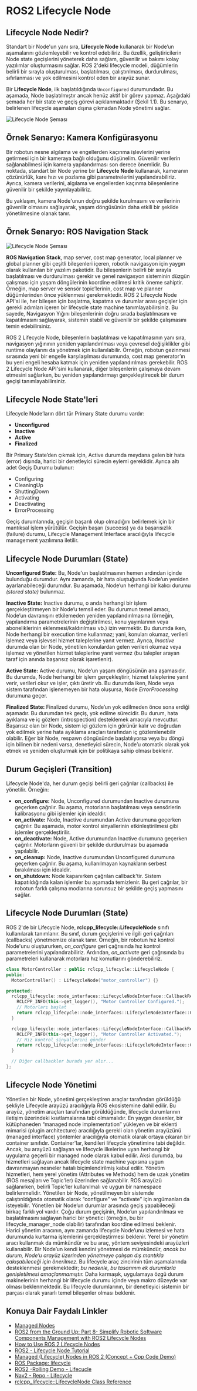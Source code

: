 # ROS2 Lifecycle Node

## Lifecycle Node Nedir?
Standart bir Node'un yanı sıra, **Lifecycle Node** kullanarak bir Node’un aşamalarını gözlemleyebilir ve kontrol edebiliriz. Bu özellik, geliştiricilerin Node state geçişlerini yöneterek daha sağlam, güvenilir ve bakımı kolay yazılımlar oluşturmasını sağlar. ROS 2'deki lifecycle modeli, düğümlerin belirli bir sırayla oluşturulması, başlatılması, çalıştırılması, durdurulması, sıfırlanması ve yok edilmesini kontrol eden bir arayüz sunar. 

Bir **Lifecycle Node**, ilk başlatıldığında `Unconfigured` durumundadır. Bu aşamada, Node başlatılmıştır ancak henüz aktif bir görev yapmaz. Aşağıdaki şemada her bir state ve geçiş görevi açıklanmaktadır (Şekil 1.1). Bu senaryo, belirlenen lifecycle aşamaları dışına çıkmadan Node yönetimi sağlar.

![Lifecycle Node Şeması](https://github.com/ertugrulsalih/ROS2-LifecycleNode-Info-TR/blob/main/img/life_cycle_sm.png?raw=true)

## Örnek Senaryo: Kamera Konfigürasyonu
Bir robotun nesne algılama ve engellerden kaçınma işlevlerini yerine getirmesi için bir kameraya bağlı olduğunu düşünelim. Güvenilir verilerin sağlanabilmesi için kamera yapılandırması son derece önemlidir. Bu noktada, standart bir Node yerine bir **Lifecycle Node** kullanarak, kameranın çözünürlük, kare hızı ve pozlama gibi parametrelerini yapılandırabiliriz. Ayrıca, kamera verilerini, algılama ve engellerden kaçınma bileşenlerine güvenilir bir şekilde yayınlayabiliriz.

Bu yaklaşım, kamera Node'unun doğru şekilde kurulmasını ve verilerinin güvenilir olmasını sağlayarak, yaşam döngüsünün daha etkili bir şekilde yönetilmesine olanak tanır.

## Örnek Senaryo: ROS Navigation Stack

![Lifecycle Node Şeması](https://github.com/ertugrulsalih/ROS2-LifecycleNode-Info-TR/blob/main/img/nav_stack.png?raw=true)

**ROS Navigation Stack**, map server, cost map generator, local planner ve global planner gibi çeşitli bileşenleri içeren, robotik navigasyon için yaygın olarak kullanılan bir yazılım paketidir. 
Bu bileşenlerin belirli bir sırayla başlatılması ve durdurulması gerekir ve genel navigasyon sisteminin düzgün çalışması için yaşam döngülerinin koordine edilmesi kritik öneme sahiptir. Örneğin, map server ve sensör topic’lerinin, cost map ve planner düğümlerinden önce yüklenmesi gerekmektedir. ROS 2 Lifecycle Node API'si ile, her bileşen için başlatma, kapatma ve durumlar arası geçişler için gerekli adımları içeren bir lifecycle state machine tanımlayabilirsiniz. 
Bu sayede, Navigasyon Yığını bileşenlerinin doğru sırada başlatılmasını ve kapatılmasını sağlayarak, sistemin stabil ve güvenilir bir şekilde çalışmasını temin edebilirsiniz.

ROS 2 Lifecycle Node, bileşenlerin başlatılması ve kapatılmasının yanı sıra, navigasyon yığınının yeniden yapılandırılması veya çevresel değişiklikler gibi runtime olaylarını da yönetmek için kullanılabilir. Örneğin, robotun gezinmesi sırasında yeni bir engelle karşılaşılması durumunda, cost map generator’ın bu yeni engeli hesaba katmak için yeniden yapılandırılması gerekebilir. ROS 2 Lifecycle Node API'sini kullanarak, diğer bileşenlerin çalışmaya devam etmesini sağlarken, bu yeniden yapılandırmayı gerçekleştirecek bir durum geçişi tanımlayabilirsiniz.


## Lifecycle Node State'leri
Lifecycle Node’ların dört tür Primary State durumu vardır:

- **Unconfigured**
- **Inactive**
- **Active**
- **Finalized**

Bir Primary State’den çıkmak için, Active durumda meydana gelen bir hata (error) dışında, harici bir denetleyici sürecin eylemi gereklidir. Ayrıca altı adet Geçiş Durumu bulunur:

- Configuring
- CleaningUp
- ShuttingDown
- Activating
- Deactivating
- ErrorProcessing

Geçiş durumlarında, geçişin başarılı olup olmadığını belirlemek için bir mantıksal işlem yürütülür. Geçişin başarı (success) ya da başarısızlık (failure) durumu, Lifecycle Management Interface aracılığıyla lifecycle management yazılımına iletilir.

## Lifecycle Node Durumları (State)

**Unconfigured State:** Bu, Node'un başlatılmasının hemen ardından içinde bulunduğu durumdur. Aynı zamanda, bir hata oluştuğunda Node’un yeniden ayarlanabileceği durumdur. Bu aşamada, Node’un herhangi bir kalıcı durumu *(stored state)* bulunmaz.

**Inactive State:** Inactive durumu, o anda herhangi bir işlem gerçekleştirmeyen bir Node’u temsil eder. Bu durumun temel amacı, Node’un davranışını etkilemeden yeniden yapılandırılmasına (örneğin, yapılandırma parametrelerinin değiştirilmesi, konu yayınlarının veya aboneliklerinin eklenmesi/kaldırılması vb.) izin vermektir. Bu durumda iken, Node herhangi bir execution time kullanmaz; yani, konuları okumaz, verileri işlemez veya işlevsel hizmet taleplerine yanıt vermez. Ayrıca, *Inactive* durumda olan bir Node, yönetilen konulardan gelen verileri okumaz veya işlemez ve yönetilen hizmet taleplerine yanıt vermez (bu talepler arayan taraf için anında başarısız olarak işaretlenir).

**Active State:** Active durumu, Node’un yaşam döngüsünün ana aşamasıdır. Bu durumda, Node herhangi bir işlem gerçekleştirir, hizmet taleplerine yanıt verir, verileri okur ve işler, çıktı üretir vb.
Bu durumda iken, Node veya sistem tarafından işlenemeyen bir hata oluşursa, Node *ErrorProcessing* durumuna geçer.

**Finalized State:** Finalized durumu, Node’un yok edilmeden önce sona erdiği aşamadır. Bu durumdan tek geçiş, yok edilme sürecidir.
Bu durum, hata ayıklama ve iç gözlem (introspection) desteklemek amacıyla mevcuttur. Başarısız olan bir Node, sistem içi gözlem için görünür kalır ve doğrudan yok edilmek yerine hata ayıklama araçları tarafından iç gözlemlenebilir olabilir. Eğer bir Node, respawn döngüsünde başlatılıyorsa veya bu döngü için bilinen bir nedeni varsa, denetleyici sürecin, Node’u otomatik olarak yok etmek ve yeniden oluşturmak için bir politikaya sahip olması beklenir.

## Durum Geçişleri (Transition)

Lifecycle Node'da, her durum geçişi belirli geri çağrılar (callbacks) ile yönetilir. Örneğin:
- **on_configure:** Node, Unconfigured durumundan Inactive durumuna geçerken çağrılır. Bu aşama, motorların başlatılması veya sensörlerin kalibrasyonu gibi işlemler için idealdir.
- **on_activate:** Node, Inactive durumundan Active durumuna geçerken çağrılır. Bu aşamada, motor kontrol sinyallerinin etkinleştirilmesi gibi işlemler gerçekleştirilir.
- **on_deactivate:** Node, Active durumundan Inactive durumuna geçerken çağrılır. Motorların güvenli bir şekilde durdurulması bu aşamada yapılabilir.
- **on_cleanup:** Node, Inactive durumundan Unconfigured durumuna geçerken çağrılır. Bu aşama, kullanılmayan kaynakların serbest bırakılması için idealdir.
- **on_shutdown:** Node kapanırken çağrılan callback'tir. Sistem kapatıldığında kalan işlemler bu aşamada temizlenir.
Bu geri çağrılar, bir robotun farklı çalışma modlarına sorunsuz bir şekilde geçiş yapmasını sağlar.


## Lifecycle Node Durumları (State)
ROS 2'de bir Lifecycle Node, **rclcpp_lifecycle::LifecycleNode** sınıfı kullanılarak tanımlanır. Bu sınıf, durum geçişlerini ve ilgili geri çağrıları (callbacks) yönetmemize olanak tanır. Örneğin, bir robotun hız kontrol Node'unu oluştururken, *on_configure* geri çağrısında hız kontrol parametrelerini yapılandırabiliriz. Ardından, *on_activate* geri çağrısında bu parametreleri kullanarak motorlara hız komutlarını gönderebiliriz.

```cpp
class MotorController : public rclcpp_lifecycle::LifecycleNode {
public:
  MotorController() : LifecycleNode("motor_controller") {}

protected:
  rclcpp_lifecycle::node_interfaces::LifecycleNodeInterface::CallbackReturn on_configure(const rclcpp_lifecycle::State &) {
    RCLCPP_INFO(this->get_logger(), "Motor Controller Configured.");
    // Motorları başlat
    return rclcpp_lifecycle::node_interfaces::LifecycleNodeInterface::CallbackReturn::SUCCESS;
  }

  rclcpp_lifecycle::node_interfaces::LifecycleNodeInterface::CallbackReturn on_activate(const rclcpp_lifecycle::State &) {
    RCLCPP_INFO(this->get_logger(), "Motor Controller Activated.");
    // Hız kontrol sinyallerini gönder
    return rclcpp_lifecycle::node_interfaces::LifecycleNodeInterface::CallbackReturn::SUCCESS;
  }

  // Diğer callbackler burada yer alır...
};
```
 
## Lifecycle Node Yönetimi

Yönetilen bir Node, yönetimi gerçekleştiren araçlar tarafından görüldüğü şekliyle Lifecycle arayüzü aracılığıyla ROS ekosistemine dahil edilir. Bu arayüz, yönetim araçları tarafından görüldüğünde, lifecycle durumlarının iletişim üzerindeki kısıtlamalarına tabi olmamalıdır.
En yaygın desenler, bir kütüphaneden “managed node implementation” yükleyen ve bir eklenti mimarisi (plugin architecture) aracılığıyla gerekli olan yönetim arayüzünü (managed interface) yöntemler aracılığıyla otomatik olarak ortaya çıkaran bir container sınıfıdır.
Container'lar, kendileri lifecycle yönetimine tabi değildir. Ancak, bu arayüzü sağlayan ve lifecycle ilkelerine uyan herhangi bir uygulama geçerli bir managed node olarak kabul edilir. Aksi durumda, bu hizmetleri sağlayan ancak lifecycle state machine yapısına uygun davranmayan nesneler hatalı biçimlendirilmiş kabul edilir.
Yönetim hizmetleri, hem yerel yönetim (Attributes ve Methods) hem de uzak yönetim (ROS mesajları ve Topic'ler) üzerinden sağlanabilir. ROS arayüzü sağlanırken, belirli Topic'ler kullanılmalı ve uygun bir namespace belirlenmelidir.
Yönetilen bir Node, yönetilmeyen bir sistemde çalıştırıldığında otomatik olarak “configure” ve “activate” için argümanları da isteyebilir.
Yönetilen bir Node’un durumlar arasında geçiş yapabileceği birkaç farklı yol vardır. Çoğu durum geçişinin, Node’un yapılandırılması ve başlatılmasını sağlayan harici bir yönetici (örneğin, bu bir lifecycle_manager_node olabilir) tarafından koordine edilmesi beklenir. Harici yönetim aracının, aynı zamanda lifecycle Node’unu izlemesi ve hata durumunda kurtarma işlemlerini gerçekleştirmesi beklenir. Yerel bir yönetim aracı kullanmak da mümkündür ve bu araç, yöntem seviyesindeki arayüzleri kullanabilir. Bir Node’un kendi kendini yönetmesi de mümkündür, *ancak bu durum, Node’u arayüz üzerinden yönetmeye çalışan dış mantıkla çakışabileceği için önerilmez.*
Bu lifecycle araç zincirinin tüm aşamalarında desteklenmesi gerekmektedir; *bu nedenle, bu tasarımın ek durumlarla genişletilmesi amaçlanmamıştır.* Daha karmaşık, uygulamaya özgü durum makinelerinin herhangi bir lifecycle durumu içinde veya makro düzeyde var olması beklenmektedir. Bu lifecycle durumlarının, bir denetleyici sistemin bir parçası olarak yararlı temel bileşenler olması beklenir.

## Konuya Dair Faydalı Linkler
- [Managed Nodes](https://design.ros2.org/articles/node_lifecycle.html)
- [ROS2 from the Ground Up: Part 8- Simplify Robotic Software Components Management with ROS2 Lifecycle Nodes](https://medium.com/@nullbyte.in/ros2-from-the-ground-up-part-8-simplify-robotic-software-components-management-with-ros2-5fafa2738700)
- [How to Use ROS 2 Lifecycle Nodes](https://docs.ros.org/en/ros2_packages/rolling/api/lifecycle_msgs/index.html)
- [ROS2 - Lifecycle Node Tutorial](https://www.youtube.com/watch?v=_GXHBP5sA70)
- [Managed (Lifecycle) Nodes in ROS 2 (Concept + Cpp Code Demo)](https://www.youtube.com/watch?v=axraRVgFRec)
- [ROS Package: lifecycle](https://index.ros.org/p/lifecycle/)
- [ROS2 -Rolling Demo - Lifecucle](https://github.com/ros2/demos/tree/rolling/lifecycle)
- [Nav2 - Repo - Lifecycle](https://github.com/ros-navigation/navigation2/blob/main/nav2_lifecycle_manager/README.md)
- [rclcpp_lifecycle::LifecycleNode Class Reference](https://docs.ros2.org/latest/api/rclcpp_lifecycle/classrclcpp__lifecycle_1_1LifecycleNode.html)
